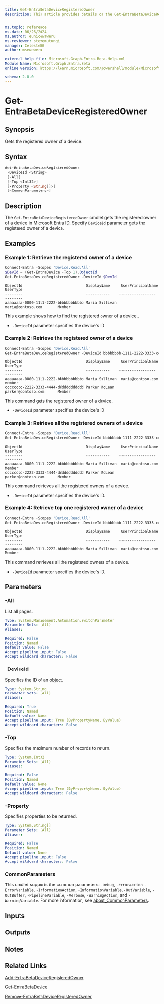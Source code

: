 ```yaml
---
title: Get-EntraBetaDeviceRegisteredOwner
description: This article provides details on the Get-EntraBetaDeviceRegisteredOwner command.


ms.topic: reference
ms.date: 06/26/2024
ms.author: eunicewaweru
ms.reviewer: stevemutungi
manager: CelesteDG
author: msewaweru

external help file: Microsoft.Graph.Entra.Beta-Help.xml
Module Name: Microsoft.Graph.Entra.Beta
online version: https://learn.microsoft.com/powershell/module/Microsoft.Graph.Entra.Beta/Get-EntraBetaDeviceRegisteredOwner

schema: 2.0.0
---
```


# Get-EntraBetaDeviceRegisteredOwner

## Synopsis

Gets the registered owner of a device.

## Syntax

```powershell
Get-EntraBetaDeviceRegisteredOwner
 -DeviceId <String>
 [-All]
 [-Top <Int32>]
 [-Property <String[]>]
 [<CommonParameters>]
```

## Description

The `Get-EntraBetaDeviceRegisteredOwner` cmdlet gets the registered owner of a device in Microsoft Entra ID. Specify `DeviceId` parameter gets the registered owner of a device.

## Examples

### Example 1: Retrieve the registered owner of a device

```powershell
Connect-Entra -Scopes 'Device.Read.All'
$DevId = (Get-EntraDevice -Top 1).ObjectId
Get-EntraBetaDeviceRegisteredOwner -DeviceId $DevId
```

```Output
ObjectId                             DisplayName     UserPrincipalName     UserType
--------                             -----------    -----------------      --------
aaaaaaaa-0000-1111-2222-bbbbbbbbbbbb Maria Sullivan    maria@contoso.com       Member
```

This example shows how to find the registered owner of a device..

- `-DeviceId` parameter specifies the device's ID

### Example 2: Retrieve the registered owner of a device

```powershell
Connect-Entra -Scopes 'Device.Read.All'
Get-EntraBetaDeviceRegisteredOwner -DeviceId bbbbbbbb-1111-2222-3333-cccccccccccc
```

```Output
ObjectId                             DisplayName     UserPrincipalName     UserType
--------                             -----------    -----------------      --------
aaaaaaaa-0000-1111-2222-bbbbbbbbbbbb Maria Sullivan  maria@contoso.com       Member
cccccccc-2222-3333-4444-dddddddddddd Parker McLean   parker@contoso.com      Member
```

This command gets the registered owner of a device.

- `-DeviceId` parameter specifies the device's ID

### Example 3: Retrieve all the registered owners of a device

```powershell
Connect-Entra -Scopes 'Device.Read.All'
Get-EntraBetaDeviceRegisteredOwner -DeviceId bbbbbbbb-1111-2222-3333-cccccccccccc -All 
```

```Output
ObjectId                             DisplayName     UserPrincipalName     UserType
--------                             -----------    -----------------      --------
aaaaaaaa-0000-1111-2222-bbbbbbbbbbbb Maria Sullivan  maria@contoso.com       Member
cccccccc-2222-3333-4444-dddddddddddd Parker McLean   parker@contoso.com      Member
```

This command retrieves all the registered owners of a device.

- `-DeviceId` parameter specifies the device's ID.

### Example 4: Retrieve top one registered owner of a device

```powershell
Connect-Entra -Scopes 'Device.Read.All'
Get-EntraBetaDeviceRegisteredOwner -DeviceId bbbbbbbb-1111-2222-3333-cccccccccccc -Top 1
```

```Output
ObjectId                             DisplayName     UserPrincipalName     UserType
--------                             -----------    -----------------      --------
aaaaaaaa-0000-1111-2222-bbbbbbbbbbbb Maria Sullivan  maria@contoso.com       Member
```

This command retrieves all the registered owners of a device.

- `-DeviceId` parameter specifies the device's ID.

## Parameters

### -All

List all pages.

```yaml
Type: System.Management.Automation.SwitchParameter
Parameter Sets: (All)
Aliases:

Required: False
Position: Named
Default value: False
Accept pipeline input: False
Accept wildcard characters: False
```

### -DeviceId

Specifies the ID of an object.

```yaml
Type: System.String
Parameter Sets: (All)
Aliases:

Required: True
Position: Named
Default value: None
Accept pipeline input: True (ByPropertyName, ByValue)
Accept wildcard characters: False
```

### -Top

Specifies the maximum number of records to return.

```yaml
Type: System.Int32  
Parameter Sets: (All)
Aliases:

Required: False
Position: Named
Default value: None
Accept pipeline input: True (ByPropertyName, ByValue)
Accept wildcard characters: False
```

### -Property

Specifies properties to be returned.

```yaml
Type: System.String[]
Parameter Sets: (All)
Aliases:

Required: False
Position: Named
Default value: None
Accept pipeline input: False
Accept wildcard characters: False
```

### CommonParameters

This cmdlet supports the common parameters: `-Debug`, `-ErrorAction`, `-ErrorVariable`, `-InformationAction`, `-InformationVariable`, `-OutVariable`, `-OutBuffer`, `-PipelineVariable`, `-Verbose`, `-WarningAction`, and `-WarningVariable`. For more information, see [about_CommonParameters](https://go.microsoft.com/fwlink/?LinkID=113216).

## Inputs

## Outputs

## Notes

## Related Links

[Add-EntraBetaDeviceRegisteredOwner](Add-EntraBetaDeviceRegisteredOwner.md)

[Get-EntraBetaDevice](Get-EntraBetaDevice.md)

[Remove-EntraBetaDeviceRegisteredOwner](Remove-EntraBetaDeviceRegisteredOwner.md)
